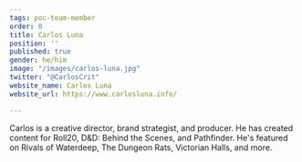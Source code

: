 ```yaml
---
tags: poc-team-member
order: 0
title: Carlos Luna
position: ''
published: true
gender: he/him
image: "/images/carlos-luna.jpg"
twitter: "@CarlosCrit"
website_name: Carlos Luna
website_url: https://www.carlosluna.info/

---
```

Carlos is a creative director, brand strategist, and producer. He has created content for Roll20, D&D: Behind the Scenes, and Pathfinder. He's featured on Rivals of Waterdeep, The Dungeon Rats, Victorian Halls, and more.